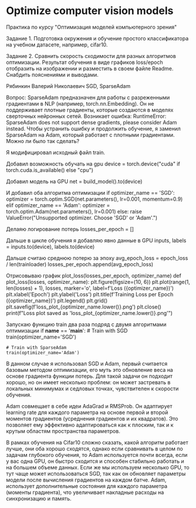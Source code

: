 # Optimize computer vision models

Практика по курсу "Оптимизация моделей компьютерного зрения"  

Задание 1.
Подготовка окружения и обучение простого классификатора на учебном датасете, например, cifar10.

Задание 2.
Сравнить скорость сходимости для разных алгоритмов оптимизации. Результат обучения в виде графиков loss/epoch отобразить на изображении и разместить в своем файле Readme. Снабдить пояснениями и выводами.

Рябинкин Валерий Николаевич	SGD, SparseAdam

Вопрос: SparseAdam предназначен для работы с разреженными градиентами в NLP (например, torch.nn.Embedding). Он не поддерживает плотные градиенты, которые создаются в моделях сверточных нейронных сетей. Возникает ошибка: RuntimeError: SparseAdam does not support dense gradients, please consider Adam instead. Чтобы устранить ошибку и продолжить обучение, я заменил SparseAdam на Adam, который работает с плотными градиентами. Можно ли было так сделать?

Я модифицировал исходный файл train. 

Добавил возможность обучать на gpu
device = torch.device("cuda" if torch.cuda.is_available() else "cpu")

Добавил модель на GPU
net = build_model().to(device)

И добавил оба алгоритма оптимизации
    if optimizer_name == 'SGD':
        optimizer = torch.optim.SGD(net.parameters(), lr=0.001, momentum=0.9)
    elif optimizer_name == 'Adam':
        optimizer = torch.optim.Adam(net.parameters(), lr=0.001)
    else:
        raise ValueError("Unsupported optimizer. Choose 'SGD' or 'Adam'.")

Делаяю логирование потерь
losses_per_epoch = []

Дальше в цикле обучения я добавляю явно данные в GPU
inputs, labels = inputs.to(device), labels.to(device)

Дальше считаю среднюю потерю за эпоху
avg_epoch_loss = epoch_loss / len(trainloader)
losses_per_epoch.append(avg_epoch_loss)

Отрисовываю график
plot_loss(losses_per_epoch, optimizer_name)
def plot_loss(losses, optimizer_name):
    plt.figure(figsize=(10, 6))
    plt.plot(range(1, len(losses) + 1), losses, marker='o', label=f'Loss ({optimizer_name})')
    plt.xlabel('Epoch')
    plt.ylabel('Loss')
    plt.title(f'Training Loss per Epoch ({optimizer_name})')
    plt.legend()
    plt.grid()
    plt.savefig(f'loss_plot_{optimizer_name.lower()}.png')
    plt.close()
    print(f"Loss plot saved as 'loss_plot_{optimizer_name.lower()}.png'")


Запускаю функцию train два раза подряд с двумя алгоритмами оптимизации
if __name__ == '__main__':
    # Train with SGD
    train(optimizer_name='SGD')

    # Train with SparseAdam
    train(optimizer_name='Adam')


В данном случае я использовал SGD и Adam, первый считается базовым методом оптимизации, его муть это обновление веса на основе градиента функции потерь. Для такой задачи он подходит хорошо, но он имеет несколько проблем: он может застревать в локальных минимумах и седловых точках, чувствителен к скорости обучения.

Adam совмещает в себе идеи AdaGrad и RMSProb. Он адаптирует learning rate для каждого параметра на основе первой и второй моментов градиентов (усреднения градиентов и их квадратов). Это позволяет ему эффективно адаптироваться как к плоским, так и к крутым областям пространства параметров.

В рамках обучения на Cifar10 сложно сказать, какой алгоритм работает лучше, они оба хорошо сходятся, однако если сравнивать в целом по задачам глубокого обучения, то Adam используется почти всегда, если у вас одна GPU, он быстро сходится и способен стабильно работать и на большем объеме данных. Если же мы используем несколько GPU, то тут чаще может использоваться SGD, так как он обновляет параметры модели после вычисления градиентов на каждом батче. Adam, использует дополнительные состояния для каждого параметра (моменты градиента), что увеличивает накладные расходы на синхронизацию и память.
